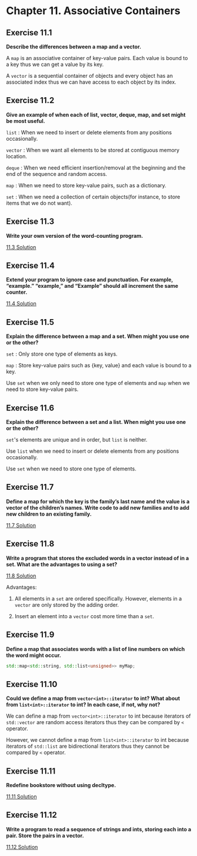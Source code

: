 # Chapter 11. Associative Containers

## Exercise 11.1

**Describe the differences between a map and a vector.**

A `map` is an associative container of key-value pairs. Each value is bound to a key thus we can get a value by its key.

A `vector` is a sequential container of objects and every object has an associated index thus we can have access to each object by its index.

## Exercise 11.2

**Give an example of when each of list, vector, deque, map, and set might be most useful.**

`list` : When we need to insert or delete elements from any positions occasionally.

`vector` : When we want all elements to be stored at contiguous memory location.

`deque` : When we need efficient insertion/removal at the beginning and the end of the sequence and random access.

`map` : When we need to store key-value pairs, such as a dictionary.

`set` : When we need a collection of certain objects(for instance, to store items that we do not want).

## Exercise 11.3

**Write your own version of the word-counting program.**

[11.3 Solution](https://github.com/Yunxiang-Li/Cpp_Primer/blob/master/Chapter%2011.%20Associative%20Containers/Codes/11.3%20Solution.cpp)

## Exercise 11.4

**Extend your program to ignore case and punctuation. For example, “example.” “example,” and “Example” should all increment the same counter.**

[11.4 Solution](https://github.com/Yunxiang-Li/Cpp_Primer/blob/master/Chapter%2011.%20Associative%20Containers/Codes/11.4%20Solution.cpp)

## Exercise 11.5

**Explain the difference between a map and a set. When might you use one or the other?**

`set` : Only store one type of elements as keys.

`map` : Store key-value pairs such as {key, value} and each value is bound to a key.

Use `set` when we only need to store one type of elements and `map` when we need to store key-value pairs.

## Exercise 11.6

**Explain the difference between a set and a list. When might you use one or the other?**

`set`'s elements are unique and in order, but `list` is neither.

Use `list` when we need to insert or delete elements from any positions occasionally.

Use `set` when we need to store one type of elements.

## Exercise 11.7

**Define a map for which the key is the family’s last name and the value is a vector of the children’s names. Write code to add new families and to add new children to an existing family.**

[11.7 Solution](https://github.com/Yunxiang-Li/Cpp_Primer/blob/master/Chapter%2011.%20Associative%20Containers/Codes/11.7%20Solution.cpp)

## Exercise 11.8

**Write a program that stores the excluded words in a vector instead of in a set. What are the advantages to using a set?**

[11.8 Solution](https://github.com/Yunxiang-Li/Cpp_Primer/blob/master/Chapter%2011.%20Associative%20Containers/Codes/11.8%20Solution.cpp)

Advantages:

1. All elements in a `set` are ordered specifically. However, elements in a `vector` are only stored by the adding order.

2. Insert an element into a `vector` cost more time than a `set`.

## Exercise 11.9

**Define a map that associates words with a list of line numbers on which the word might occur.**

```cpp
std::map<std::string, std::list<unsigned>> myMap;
```

## Exercise 11.10

**Could we define a map from `vector<int>::iterator` to int? What about from `list<int>::iterator` to int? In each case, if not, why not?**

We can define a map from `vector<int>::iterator` to int because iterators of `std::vector` are random access iterators thus they can be compared by `<` operator.

However, we cannot define a map from `list<int>::iterator` to int because iterators of `std::list` are bidirectional iterators thus they cannot be compared by `<` operator.

## Exercise 11.11

**Redefine bookstore without using decltype.**

[11.11 Solution](https://github.com/Yunxiang-Li/Cpp_Primer/blob/master/Chapter%2011.%20Associative%20Containers/Codes/11.11%20Solution.cpp)

## Exercise 11.12

**Write a program to read a sequence of strings and ints, storing each into a pair. Store the pairs in a vector.**

[11.12 Solution](https://github.com/Yunxiang-Li/Cpp_Primer/blob/master/Chapter%2011.%20Associative%20Containers/Codes/11.12%20Solution.cpp)
